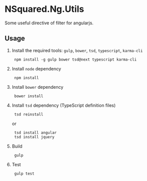 # NSquared.Ng.Utils

Some useful directive of filter for angularjs.

## Usage

1. Install the required tools: `gulp`, `bower`, `tsd`, `typescript`, `karma-cli`

		npm install -g gulp bower tsd@next typescript karma-cli

1. Install `node` dependency

		npm install

1. Install `bower` dependency

		bower install

1. Install `tsd` dependency (TypeScript definition files)

		tsd reinstall
	or

		tsd install angular
		tsd install jquery

1. Build 

		gulp

1. Test

		gulp test